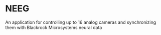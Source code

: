 # NEEG
An application for controlling up to 16 analog cameras and synchronizing them with Blackrock Microsystems neural data
